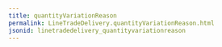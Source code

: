 ```yaml
---
title: quantityVariationReason
permalink: LineTradeDelivery.quantityVariationReason.html
jsonid: linetradedelivery_quantityvariationreason
---
```

